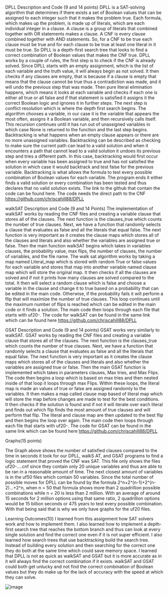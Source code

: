 DPLL Description and Code  (9 and 14 points)
DPLL is a SAT-solving algorithm that determines if there exists a set of Boolean values that can be assigned to each integer such that it makes the problem true. Each formula, which makes up the problem, is made up of literals, which are each individual integer in a clause. A clause is a group of literals that combined together with OR statements makes a clause. A CNF is every clause combined together with AND statements. So, for a CNF to be true each clause must be true and for each clause to be true at least one literal in it must be true. So DPLL is a depth-first search tree that looks to find a correct combination of Boolean values that makes the CNF true. DPLL works by a couple of rules, the first step is to check if the CNF is already solved. Since DPLL starts with an empty assignment, which is the list of each variable and the truth value, it will always begin as not solved. It then checks if any clauses are empty, that is because if a clause is empty that means that the clause cannot be true thus a contradiction was made, and it will undo the previous step that was made. Then pure literal elimination happens, which means it looks at each variable and checks if each one is either all true or all false and if that statement is satisfied it assigns it the correct Boolean logic and ignores it in further steps. The next step is conflict resolution which is where the depth first search begins. The algorithm chooses a variable, in our case it is the variable that appears the most often, assigns it a Boolean variable, and then recursively calls itself. This recursion continues until it has run out of unassigned variables in which case None is returned to the function and the last step begins. Backtracking is what happens when an empty clause appears or there are no more unassigned variables. Backtracking can be described as checking to make sure the current path can lead to a valid solution and when it encounters a path that cannot lead to a valid solution it undoes its previous step and tries a different path. In this case, backtracking would first occur when every variable has been assigned to true and has not satisfied the solution in which case it would backtrack and test false for the previous variable. Backtracking is what allows the formula to test every possible combination of Boolean values for each variable. The program ends it either finds a valid solution or every combination has been tested and thus declares that no valid solution exists. 
The link to the github that contain the code can be found here. The code needs the direct path to the CNF 
https://github.com/chriscahill88/DPLL


walkSAT Description and Code (9 and 14 Points)
The implementation of walkSAT works by reading the CNF files and creating a variable clause that stores all of the clauses. The next function is the clauses_true which counts the number of true clauses. Next, we have a function that randomly selects a clause that evaluates as false and all the literals that equal false. The next function is very important as it creates the clause maps which stores all of the clauses and literals and also whether the variables are assigned true or false. Then the main function walkSAT begins which takes in variables clauses, the probability value, max flips, the number of clauses, the number of variables, and the file name. The walk sat algorithm works by taking a map named Literal_map which is stored with random True or false values for each variable and stores that map into another variable named clause map which will store the original map. It then checks if all the clauses are solved and if not it prints how many clauses are solved compared to the total. It then will select a random clause which is false and choose a variable in the clause and change it to true based on a probability that can be edited in the main code. Otherwise, if the probability fails it will perform a flip that will maximize the number of true clauses. This loop continues until the maximum number of flips is reached which can be edited in the main code or it finds a solution. The main code then loops through each file that starts with uf20-. 
The code for walkSAT can be found in the same link which can be found here
https://github.com/chriscahill88/DPLL


GSAT Description and Code (9 and 14 points)
GSAT works very similarly to walkSAT. GSAT works by reading the CNF files and creating a variable clause that stores all of the clauses. The next function is the clauses_true which counts the number of true clauses. Next, we have a function that randomly selects a clause that evaluates as false and all the literals that equal false. The next function is very important as it creates the clause maps which stores all of the clauses and literals and also whether the variables are assigned true or false. Then the main GSAT function is implemented which takes in parameters clauses, Max tries, and Max Flips. The code then begins a loop which is based on max tries and then nested inside of that loop it loops through max Flips. Within these loops, the literal map is made an values of true or false are assigned randomly to the variables. It then makes a map called clause map based of literal map which will store the map before changes are made to test for the best conditions. It then checks if the solution is found and if not it will iterate over each literal and finds out which flip finds the most amount of true clauses and will perform that flip. The literal and clause map are then updated to the best flip and then begins the loop over again. The main code then loops through each file that starts with uf20-. 
The code for GSAT can be found in the same link which can be found here
https://github.com/chriscahill88/DPLL

Graphs(15 points) 


   
The Graph above shows the number of satisfied clauses compared to the time in seconds it took for our DPLL, walkS AT, and GSAT programs to find a logic statement that proved the CNF was SAT. This file only shows the files uf20-….cnf since they contain only 20 unique variables and thus are able to be ran in a reasonable amount of time. The next closest amount of variables is in the uf50 files which contain 50 variables. Since the total number of possible moves for DPLL can be found by the formula 2^n+2^(n-1)+2^(n-2)…+2^n, when n = 50 that formula shows more than 2 quadrillion possible combinations while n = 20 is less than 2 million. With an average of around 15 seconds for 2 million options using that same ratio, 2 quadrillion options would be 15 billion seconds or 475 years to test every possible combination. With that being said that is why we only have graphs for the uf20 files.

Learning Outcomes(10)
I learned from this assignment how SAT solvers work and how to implement them. I also learned how to implement a depth-first search tree that reaches the bottom branch and thus can look at every single solution and find the correct one even if it is not super efficient. I also learned how search trees that use backtracking build the search tree. Instead of building every solution and then searching for the correct one they do both at the same time which could save memory space. I learned that DPLL is not as quick as walkSAT and GSAT but it is more accurate as in it will always find the correct combination if it exists. walkSAT and GSAT could both get unlucky and not find the correct combination of Boolean values but they do make up for the lack of accuracy with the speed at which they can solve. 

![image](https://github.com/chriscahill88/DPLL/assets/43705092/b29549ff-7635-411d-9cdd-af3c9a4ace5e)
